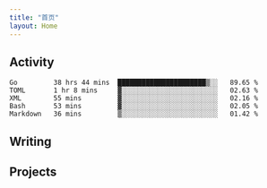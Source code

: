 ```yaml
---
title: "首页"
layout: Home
---
```


## Activity
<!--START_SECTION:waka-->
```text
Go         38 hrs 44 mins  ██████████████████████▒░░   89.65 % 
TOML       1 hr 8 mins     ▓░░░░░░░░░░░░░░░░░░░░░░░░   02.63 % 
XML        55 mins         ▓░░░░░░░░░░░░░░░░░░░░░░░░   02.16 % 
Bash       53 mins         ▓░░░░░░░░░░░░░░░░░░░░░░░░   02.05 % 
Markdown   36 mins         ▒░░░░░░░░░░░░░░░░░░░░░░░░   01.42 % 
```
<!--END_SECTION:waka-->

## Writing
<PindedPosts />

## Projects
<Projects />
